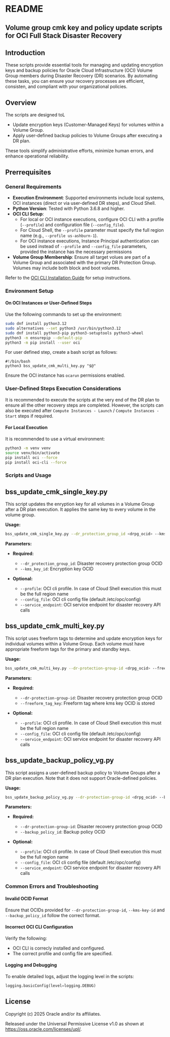 # README
## Volume group cmk key and policy update scripts for OCI Full Stack Disaster Recovery

## Introduction
These scripts provide essential tools for managing and updating encryption keys and backup policies for Oracle Cloud Infrastructure (OCI) Volume Group members during Disaster Recovery (DR) scenarios. By automating these tasks, you can ensure your recovery processes are efficient, consisten, and compliant with your organizational policies.

## Overview
The scripts are designed toL
- Update encryption keys (Customer-Managed Keys) for volumes within a Volume Group.
- Apply user-defined backup policies to Volume Groups after executing a DR plan.

These tools simplify administrative efforts, minimize human errors, and enhance operational reliability.

## Prerrequisites

### General Requirements
- **Execution Environment**: Supported environments include local systems, OCI instances (direct or via user-defined DR steps), and Cloud Shell.
- **Python Version**: Tested with Python 3.6.8 and higher.
- **OCI CLI Setup**:
  - For local or OCI instance executions, configure OCI CLI with a profile (`--profile`) and configuration file (`--config_file`).
  - For Cloud Shell, the `--profile` parameter must specify the full region name (e.g., `--profile us-ashburn-1`).
  - For OCI instance executions, Instance Principal authentication can be used instead of `--profile` and `--config_file` parameters, provided the instance has the necessary permissions
- **Volume Group Membership**: Ensure all target volues are part of a Volume Group and associated with the primary DR Protection Group. Volumes may include both block and boot volumes.

Refer to the [OCI CLI Installation Guide](https://docs.oracle.com/en-us/iaas/Content/API/SDKDocs/cliinstall.htm) for setup instructions.

### Environment Setup

#### On OCI Instances or User-Defined Steps

Use the following commands to set up the environment:

```bash
sudo dnf install python3.12
sudo alternatives --set python3 /usr/bin/python3.12
sudo dnf install python3-pip python3-setuptools python3-wheel
python3 -m ensurepip --default-pip
python3 -m pip install --user oci
```

For user defined step, create a bash script as follows:
```
#!/bin/bash
python3 bss_update_cmk_multi_key.py "$@"
```

Ensure the OCI instance has `ocarun` permissions enabled.

### User-Defined Steps Execution Considerations
It is recommended to execute the scripts at the very end of the DR plan to ensure all the other recovery steps are completed. However, the scripts can also be executed after `Compute Instances - Launch` / `Compute Instances - Start` steps if required.

#### For Local Execution

It is recommended to use a virtual environment:

```bash
python3 -m venv venv 
source venv/bin/activate    
pip install oci --force
pip install oci-cli --force
```

### Scripts and Usage

## bss_update_cmk_single_key.py
This script updates the enryption key for all volumes in a Volume Group after a DR plan execution. It applies the same key to every volume in the volume group.

**Usage:**
```bash
bss_update_cmk_single_key.py --dr_protection_group_id <drpg_ocid> --kms_key_id <key_ocid> [--profile PROFILE] [--config_file config_file] [--service_endpoint service_endpoint]
```
**Parameters:**
- **Required:**
  - `--dr_protection_group_id`: Disaster recovery protection group OCID
  - `--kms_key_id`: Encryption key OCID

- **Optional:**
  - `--profile`: OCI cli profile. In case of Cloud Shell execution this must be the full region name
  - `--config_file`: OCI cli config file (default /etc/opc/config)
  - `--service_endpoint`: OCI service endpoint for disaster recovery API calls

## bss_update_cmk_multi_key.py
This script uses freeform tags to determine and update encryption keys for individual volumes within a Volume Group. Each volume must have appropriate freeform tags for the primary and standby keys.

**Usage:**
```bash
bss_update_cmk_multi_key.py --dr-protection-group-id <drpg_ocid> --freeform_tag_key FREEFORM_TAG [--profile PROFILE] [--config_file config_file] [--service_endpoint service_endpoint]
```
**Parameters:**
- **Required:**
  - `--dr-protection-group-id`: Disaster recovery protection group OCID
  - `--freeform_tag_key`: Freeform tag where kms key OCID is stored

- **Optional:**
  - `--profile`: OCI cli profile. In case of Cloud Shell execution this must be the full region name
  - `--config_file`: OCI cli config file (default /etc/opc/config)
  - `--service_endpoint`: OCI service endpoint for disaster recovery API calls

## bss_update_backup_policy_vg.py
This script assigns a user-defined backup policy to Volume Groups after a DR plan execution. Note that it does not support Oracle-defined policies.

**Usage:**
```bash
bss_update_backup_policy_vg.py --dr-protection-group-id <drpg_ocid> --backup_policy_id <backup_policy_ocid> [--profile PROFILE] [--config_file config_file] [--service_endpoint service_endpoint]
```

**Parameters:**
- **Required:**
  - `--dr-protection-group-id`: Disaster recovery protection group OCID
  - `--backup_policy_id`: Backup policy OCID

- **Optional:**
  - `--profile`: OCI cli profile. In case of Cloud Shell execution this must be the full region name
  - `--config_file`: OCI cli config file (default /etc/opc/config)
  - `--service_endpoint`: OCI service endpoint for disaster recovery API calls

### Common Errors and Troubleshooting
#### Invalid OCID Format
Ensure that OCIDs provided for `--dr-protection-group-id`, `--kms-key-id` and `--backup_policy_id` follow the correct format. <br>

#### Incorrect OCI CLI Configuration
Verify the following:
- OCI CLI is correcly installed and configured.
- The correct profile and config file are specified.

#### Logging and Debugging

To enable detailed logs, adjust the logging level in the scripts:

```python
logging.basicConfig(level=logging.DEBUG)
```

## License

Copyright (c) 2025 Oracle and/or its affiliates.

Released under the Universal Permissive License v1.0 as shown at
<https://oss.oracle.com/licenses/upl/>.